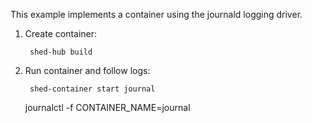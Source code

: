This example implements a container using the journald logging driver.

1. Create container:

        shed-hub build

2. Run container and follow logs:

        shed-container start journal
	journalctl -f CONTAINER_NAME=journal
